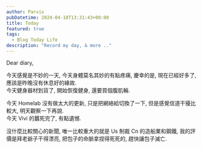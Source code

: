 ```yaml
---
author: Parvis
pubDatetime: 2024-04-18T13:31:43+00:00
title: Today
featured: true
tags:
  - Blog Today Life
description: "Record my day, & more .."
---
```


Dear diary,    

今天感覺是不妙的一天, 今天身體莫名其妙的有點疼痛, 慶幸的是, 現在已經好多了, 應該是昨晚沒有休息好的緣故.      
今天健身器材到貨了, 開始恢復健身, 還要買個腹肌輪.     

今天 Homelab 沒有做太大的更新, 只是把網絡給切換了一下, 但是感覺信道干擾比較大, 明天觀察一下再說.      
今天 Vivi 的蠶死完了, 有點遺憾.      

沒什麼比較關心的新聞, 唯一比較重大的就是 Us 制裁 Cn 的造船業和鋼鐵, 我的評價是拜老爺子干得漂亮, 把包子的命脈拿捏得死死的, 趕快讓包子滅亡.     